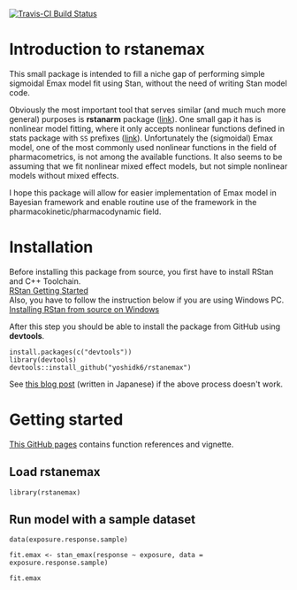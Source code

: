 [![Travis-CI Build Status](https://travis-ci.org/yoshidk6/rstanemax.svg?branch=master)](https://travis-ci.org/yoshidk6/rstanemax)


# Introduction to __rstanemax__

This small package is intended to fill a niche gap of performing simple sigmoidal Emax model fit using Stan, without the need of writing Stan model code.

Obviously the most important tool that serves similar (and much much more general) purposes is __rstanarm__ package ([link](https://mc-stan.org/users/interfaces/rstanarm)). One small gap it has is nonlinear model fitting, where it only accepts nonlinear functions defined in stats package with `SS` prefixes ([link](http://mc-stan.org/rstanarm/articles/glmer.html#relationship-to-nlmer)). 
Unfortunately the (sigmoidal) Emax model, one of the most commonly used nonlinear functions in the field of pharmacometrics, is not among the available functions.
It also seems to be assuming that we fit nonlinear mixed effect models, but not simple nonlinear models without mixed effects. 

I hope this package will allow for easier implementation of Emax model in Bayesian framework and enable routine use of the framework in the pharmacokinetic/pharmacodynamic field.


# Installation
Before installing this package from source, you first have to install RStan and C++ Toolchain.  
[RStan Getting Started](https://github.com/stan-dev/rstan/wiki/RStan-Getting-Started)  
Also, you have to follow the instruction below if you are using Windows PC.  
[Installing RStan from source on Windows](https://github.com/stan-dev/rstan/wiki/Installing-RStan-from-source-on-Windows)  

After this step you should be able to install the package from GitHub using __devtools__.

```
install.packages(c("devtools"))
library(devtools)
devtools::install_github("yoshidk6/rstanemax")
```

See [this blog post](http://yoshidk6.hatenablog.com/entry/2019/02/19/061100) (written in Japanese) if the above process doesn't work. 


# Getting started

[This GitHub pages](https://github.com/yoshidk6/rstanemax) contains function references and vignette.


## Load __rstanemax__
```
library(rstanemax)
```

## Run model with a sample dataset

```
data(exposure.response.sample)

fit.emax <- stan_emax(response ~ exposure, data = exposure.response.sample)

fit.emax
```




